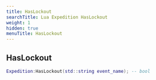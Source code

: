 ```yaml
---
title: HasLockout
searchTitle: Lua Expedition HasLockout
weight: 1
hidden: true
menuTitle: HasLockout
---
```

## HasLockout
```lua
Expedition:HasLockout(std::string event_name); -- bool
```